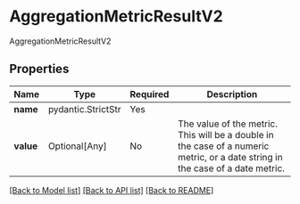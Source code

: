# AggregationMetricResultV2

AggregationMetricResultV2

## Properties
| Name | Type | Required | Description |
| ------------ | ------------- | ------------- | ------------- |
**name** | pydantic.StrictStr | Yes |  |
**value** | Optional[Any] | No | The value of the metric. This will be a double in the case of a numeric metric, or a date string in the case of a date metric.  |


[[Back to Model list]](../../../../README.md#models-v2-link) [[Back to API list]](../../../../README.md#apis-v2-link) [[Back to README]](../../../../README.md)
